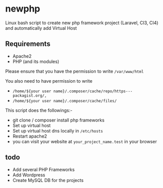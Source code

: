 # newphp
Linux bash script to create new php framework project (Laravel, CI3, CI4) and automatically add Virtual Host

## Requirements
- Apache2
- PHP (and its modules)

Please ensure that you have the permission to write `/var/www/html`

You also need to have permission to write 
* `/home/${your user name}/.composer/cache/repo/https---packagist.org/,`
* `/home/${your user name}/.composer/cache/files/`

This script does the followings:-
- git clone / composer install php frameworks
- Set up virtual host
- Set up virtual host dns locally in `/etc/hosts`
- Restart apache2
- you can visit your website at `your_project_name.test` in your browser

## todo
- Add several PHP Frameworks
- Add Wordpress
- Create MySQL DB for the projects
